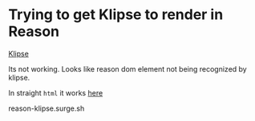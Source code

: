 # Trying to get Klipse to render in Reason

[Klipse](http://blog.klipse.tech/reason/2017/10/06/blog-reason.html)

Its not working. Looks like reason dom element not being recognized by klipse.

In straight `html` it works [here](./klipse/index.html)

reason-klipse.surge.sh